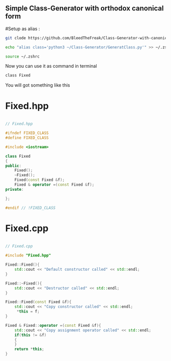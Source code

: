## Simple Class-Generator with orthodox canonical form

#Setup as alias :

```bash
git clode https://github.com/BleedTheFreak/Class-Generator-with-canonical-form ~/Class-Generator
```

```bash
echo "alias class='python3 ~/Class-Generator/GeneratClass.py'" >> ~/.zshrc
```

```bash
source ~/.zshrc
```

Now you can use it as command in terminal

```bash
class Fixed
```

You will got something like this

# Fixed.hpp

```c++

// Fixed.hpp

#ifndef FIXED_CLASS
#define FIXED_CLASS

#include <iostream>

class Fixed
{
public:
	Fixed();
	~Fixed();
	Fixed(const Fixed &f);
	Fixed & operator =(const Fixed &f);
private: 

}; 

#endif // !FIXED_CLASS 

```

# Fixed.cpp

```c++

// Fixed.cpp 

#include "Fixed.hpp"

Fixed::Fixed(){
	std::cout << "Default constructor called" << std::endl;
} 

Fixed::~Fixed(){
	std::cout << "Destructor called" << std::endl;
} 

Fixed::Fixed(const Fixed &f){
	std::cout << "Copy constructor called" << std::endl;
	 *this = f;
} 

Fixed & Fixed::operator =(const Fixed &f){
	std::cout << "Copy assignment operator called" << std::endl;
	if(this != &f)
	{ 
	} 
	return *this;
} 

```
